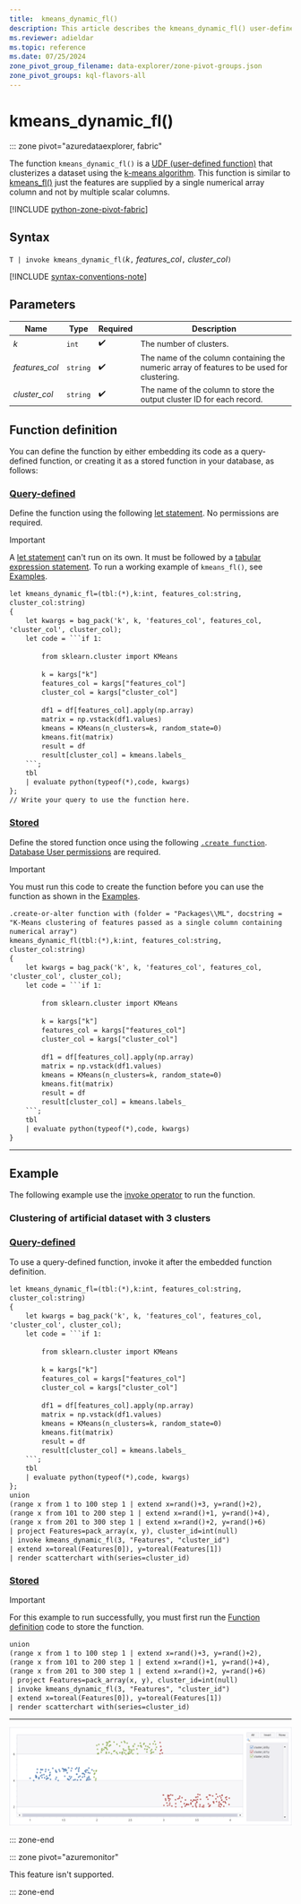 ```yaml
---
title:  kmeans_dynamic_fl()
description: This article describes the kmeans_dynamic_fl() user-defined function in Azure Data Explorer.
ms.reviewer: adieldar
ms.topic: reference
ms.date: 07/25/2024
zone_pivot_group_filename: data-explorer/zone-pivot-groups.json
zone_pivot_groups: kql-flavors-all
---
```

# kmeans_dynamic_fl()

::: zone pivot="azuredataexplorer, fabric"

The function `kmeans_dynamic_fl()` is a [UDF (user-defined function)](../query/functions/user-defined-functions.md) that clusterizes a dataset using the [k-means algorithm](https://en.wikipedia.org/wiki/K-means_clustering). This function is similar to [kmeans_fl()](kmeans-fl.md) just the features are supplied by a single numerical array column and not by multiple scalar columns.

[!INCLUDE [python-zone-pivot-fabric](../../includes/python-zone-pivot-fabric.md)]

## Syntax

`T | invoke kmeans_dynamic_fl(`*k*`,` *features_col*`,` *cluster_col*`)`

[!INCLUDE [syntax-conventions-note](../../includes/syntax-conventions-note.md)]

## Parameters

|Name|Type|Required|Description|
|--|--|--|--|
|*k*| `int` | :heavy_check_mark:|The number of clusters.|
|*features_col*| `string` | :heavy_check_mark:|The name of the column containing the numeric array of features to be used for clustering.|
|*cluster_col*| `string` | :heavy_check_mark:|The name of the column to store the output cluster ID for each record.|

## Function definition

You can define the function by either embedding its code as a query-defined function, or creating it as a stored function in your database, as follows:

### [Query-defined](#tab/query-defined)

Define the function using the following [let statement](../query/let-statement.md). No permissions are required.

> [!IMPORTANT]
> A [let statement](../query/let-statement.md) can't run on its own. It must be followed by a [tabular expression statement](../query/tabular-expression-statements.md). To run a working example of `kmeans_fl()`, see [Examples](#examples).

~~~kusto
let kmeans_dynamic_fl=(tbl:(*),k:int, features_col:string, cluster_col:string)
{
    let kwargs = bag_pack('k', k, 'features_col', features_col, 'cluster_col', cluster_col);
    let code = ```if 1:

        from sklearn.cluster import KMeans

        k = kargs["k"]
        features_col = kargs["features_col"]
        cluster_col = kargs["cluster_col"]

        df1 = df[features_col].apply(np.array)
        matrix = np.vstack(df1.values)
        kmeans = KMeans(n_clusters=k, random_state=0)
        kmeans.fit(matrix)
        result = df
        result[cluster_col] = kmeans.labels_
    ```;
    tbl
    | evaluate python(typeof(*),code, kwargs)
};
// Write your query to use the function here.
~~~

### [Stored](#tab/stored)

Define the stored function once using the following [`.create function`](../management/create-function.md). [Database User permissions](../management/access-control/role-based-access-control.md) are required.

> [!IMPORTANT]
> You must run this code to create the function before you can use the function as shown in the [Examples](#examples).

~~~kusto
.create-or-alter function with (folder = "Packages\\ML", docstring = "K-Means clustering of features passed as a single column containing numerical array")
kmeans_dynamic_fl(tbl:(*),k:int, features_col:string, cluster_col:string)
{
    let kwargs = bag_pack('k', k, 'features_col', features_col, 'cluster_col', cluster_col);
    let code = ```if 1:

        from sklearn.cluster import KMeans

        k = kargs["k"]
        features_col = kargs["features_col"]
        cluster_col = kargs["cluster_col"]

        df1 = df[features_col].apply(np.array)
        matrix = np.vstack(df1.values)
        kmeans = KMeans(n_clusters=k, random_state=0)
        kmeans.fit(matrix)
        result = df
        result[cluster_col] = kmeans.labels_
    ```;
    tbl
    | evaluate python(typeof(*),code, kwargs)
}
~~~

---

## Example

The following example use the [invoke operator](../query/invoke-operator.md) to run the function.

### Clustering of artificial dataset with 3 clusters

### [Query-defined](#tab/query-defined)

To use a query-defined function, invoke it after the embedded function definition.

~~~kusto
let kmeans_dynamic_fl=(tbl:(*),k:int, features_col:string, cluster_col:string)
{
    let kwargs = bag_pack('k', k, 'features_col', features_col, 'cluster_col', cluster_col);
    let code = ```if 1:

        from sklearn.cluster import KMeans

        k = kargs["k"]
        features_col = kargs["features_col"]
        cluster_col = kargs["cluster_col"]

        df1 = df[features_col].apply(np.array)
        matrix = np.vstack(df1.values)
        kmeans = KMeans(n_clusters=k, random_state=0)
        kmeans.fit(matrix)
        result = df
        result[cluster_col] = kmeans.labels_
    ```;
    tbl
    | evaluate python(typeof(*),code, kwargs)
};
union 
(range x from 1 to 100 step 1 | extend x=rand()+3, y=rand()+2),
(range x from 101 to 200 step 1 | extend x=rand()+1, y=rand()+4),
(range x from 201 to 300 step 1 | extend x=rand()+2, y=rand()+6)
| project Features=pack_array(x, y), cluster_id=int(null)
| invoke kmeans_dynamic_fl(3, "Features", "cluster_id")
| extend x=toreal(Features[0]), y=toreal(Features[1])
| render scatterchart with(series=cluster_id)
~~~

### [Stored](#tab/stored)

> [!IMPORTANT]
> For this example to run successfully, you must first run the [Function definition](#function-definition) code to store the function.

```kusto
union 
(range x from 1 to 100 step 1 | extend x=rand()+3, y=rand()+2),
(range x from 101 to 200 step 1 | extend x=rand()+1, y=rand()+4),
(range x from 201 to 300 step 1 | extend x=rand()+2, y=rand()+6)
| project Features=pack_array(x, y), cluster_id=int(null)
| invoke kmeans_dynamic_fl(3, "Features", "cluster_id")
| extend x=toreal(Features[0]), y=toreal(Features[1])
| render scatterchart with(series=cluster_id)
```

---

![Scatterchart of K-Means clustering of artificial dataset with 3 clusters.](media/kmeans-fl/kmeans-scattergram.png)

::: zone-end

::: zone pivot="azuremonitor"

This feature isn't supported.

::: zone-end
